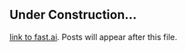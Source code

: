 ## Under Construction...

[link to fast.ai](https://www.fast.ai). Posts will appear after this file. 
